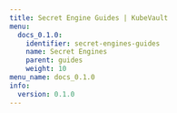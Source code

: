 ```yaml
---
title: Secret Engine Guides | KubeVault
menu:
  docs_0.1.0:
    identifier: secret-engines-guides
    name: Secret Engines
    parent: guides
    weight: 10
menu_name: docs_0.1.0
info:
  version: 0.1.0
---
```


